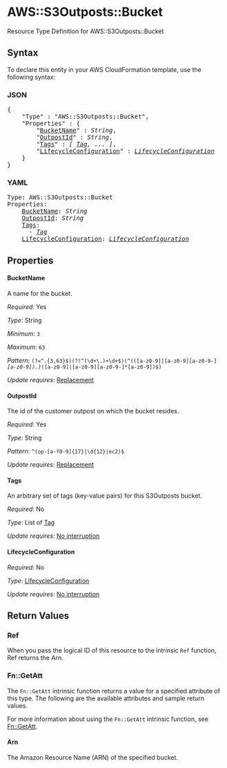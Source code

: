 # AWS::S3Outposts::Bucket

Resource Type Definition for AWS::S3Outposts::Bucket

## Syntax

To declare this entity in your AWS CloudFormation template, use the following syntax:

### JSON

<pre>
{
    "Type" : "AWS::S3Outposts::Bucket",
    "Properties" : {
        "<a href="#bucketname" title="BucketName">BucketName</a>" : <i>String</i>,
        "<a href="#outpostid" title="OutpostId">OutpostId</a>" : <i>String</i>,
        "<a href="#tags" title="Tags">Tags</a>" : <i>[ <a href="tag.md">Tag</a>, ... ]</i>,
        "<a href="#lifecycleconfiguration" title="LifecycleConfiguration">LifecycleConfiguration</a>" : <i><a href="lifecycleconfiguration.md">LifecycleConfiguration</a></i>
    }
}
</pre>

### YAML

<pre>
Type: AWS::S3Outposts::Bucket
Properties:
    <a href="#bucketname" title="BucketName">BucketName</a>: <i>String</i>
    <a href="#outpostid" title="OutpostId">OutpostId</a>: <i>String</i>
    <a href="#tags" title="Tags">Tags</a>: <i>
      - <a href="tag.md">Tag</a></i>
    <a href="#lifecycleconfiguration" title="LifecycleConfiguration">LifecycleConfiguration</a>: <i><a href="lifecycleconfiguration.md">LifecycleConfiguration</a></i>
</pre>

## Properties

#### BucketName

A name for the bucket.

_Required_: Yes

_Type_: String

_Minimum_: <code>3</code>

_Maximum_: <code>63</code>

_Pattern_: <code>(?=^.{3,63}$)(?!^(\d+\.)+\d+$)(^(([a-z0-9]|[a-z0-9][a-z0-9\-]*[a-z0-9])\.)*([a-z0-9]|[a-z0-9][a-z0-9\-]*[a-z0-9])$)</code>

_Update requires_: [Replacement](https://docs.aws.amazon.com/AWSCloudFormation/latest/UserGuide/using-cfn-updating-stacks-update-behaviors.html#update-replacement)

#### OutpostId

The id of the customer outpost on which the bucket resides.

_Required_: Yes

_Type_: String

_Pattern_: <code>^(op-[a-f0-9]{17}|\d{12}|ec2)$</code>

_Update requires_: [Replacement](https://docs.aws.amazon.com/AWSCloudFormation/latest/UserGuide/using-cfn-updating-stacks-update-behaviors.html#update-replacement)

#### Tags

An arbitrary set of tags (key-value pairs) for this S3Outposts bucket.

_Required_: No

_Type_: List of <a href="tag.md">Tag</a>

_Update requires_: [No interruption](https://docs.aws.amazon.com/AWSCloudFormation/latest/UserGuide/using-cfn-updating-stacks-update-behaviors.html#update-no-interrupt)

#### LifecycleConfiguration

_Required_: No

_Type_: <a href="lifecycleconfiguration.md">LifecycleConfiguration</a>

_Update requires_: [No interruption](https://docs.aws.amazon.com/AWSCloudFormation/latest/UserGuide/using-cfn-updating-stacks-update-behaviors.html#update-no-interrupt)

## Return Values

### Ref

When you pass the logical ID of this resource to the intrinsic `Ref` function, Ref returns the Arn.

### Fn::GetAtt

The `Fn::GetAtt` intrinsic function returns a value for a specified attribute of this type. The following are the available attributes and sample return values.

For more information about using the `Fn::GetAtt` intrinsic function, see [Fn::GetAtt](https://docs.aws.amazon.com/AWSCloudFormation/latest/UserGuide/intrinsic-function-reference-getatt.html).

#### Arn

The Amazon Resource Name (ARN) of the specified bucket.
